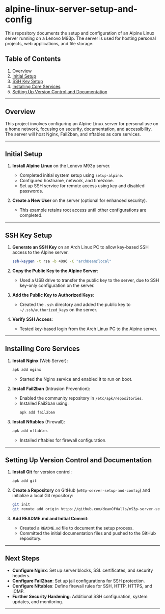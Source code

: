 
# alpine-linux-server-setup-and-config

This repository documents the setup and configuration of an Alpine Linux server running on a Lenovo M93p. The server is used for hosting personal projects, web applications, and file storage.

## Table of Contents
1. [Overview](#overview)
2. [Initial Setup](#initial-setup)
3. [SSH Key Setup](#ssh-key-setup)
4. [Installing Core Services](#installing-core-services)
5. [Setting Up Version Control and Documentation](#setting-up-version-control-and-documentation)

---

## Overview
This project involves configuring an Alpine Linux server for personal use on a home network, focusing on security, documentation, and accessibility. The server will host Nginx, Fail2ban, and nftables as core services.

---

## Initial Setup

1. **Install Alpine Linux** on the Lenovo M93p server.
   - Completed initial system setup using `setup-alpine`.
   - Configured hostname, network, and timezone.
   - Set up SSH service for remote access using key and disabled passwords.

2. **Create a New User** on the server (optional for enhanced security).
   - This example retains root access until other configurations are completed.

---

## SSH Key Setup

1. **Generate an SSH Key** on an Arch Linux PC to allow key-based SSH access to the Alpine server.
   ```bash
   ssh-keygen -t rsa -b 4096 -C "archDean@local"
   ```

2. **Copy the Public Key to the Alpine Server**:
   - Used a USB drive to transfer the public key to the server, due to SSH key-only configuration on the server.

3. **Add the Public Key to Authorized Keys**:
   - Created the `.ssh` directory and added the public key to `~/.ssh/authorized_keys` on the server.

4. **Verify SSH Access**:
   - Tested key-based login from the Arch Linux PC to the Alpine server.

---

## Installing Core Services

1. **Install Nginx** (Web Server):
   ```bash
   apk add nginx
   ```
   - Started the Nginx service and enabled it to run on boot.

2. **Install Fail2ban** (Intrusion Prevention):
   - Enabled the community repository in `/etc/apk/repositories`.
   - Installed Fail2ban using:
     ```bash
     apk add fail2ban
     ```

3. **Install Nftables** (Firewall):
   ```bash
   apk add nftables
   ```
   - Installed nftables for firewall configuration.

---

## Setting Up Version Control and Documentation

1. **Install Git** for version control:
   ```bash
   apk add git
   ```

2. **Create a Repository** on GitHub (`m93p-server-setup-and-config`) and initialize a local Git repository:
   ```bash
   git init
   git remote add origin https://github.com/deanOfWalls/m93p-server-setup-and-config.git
   ```

3. **Add README.md and Initial Commit**:
   - Created a `README.md` file to document the setup process.
   - Committed the initial documentation files and pushed to the GitHub repository.

---

## Next Steps

- **Configure Nginx**: Set up server blocks, SSL certificates, and security headers.
- **Configure Fail2ban**: Set up jail configurations for SSH protection.
- **Configure Nftables**: Define firewall rules for SSH, HTTP, HTTPS, and ICMP.
- **Further Security Hardening**: Additional SSH configuration, system updates, and monitoring.

---


